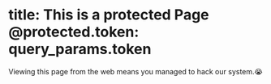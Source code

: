 title: This is a protected Page
@protected.token: query_params.token
===
Viewing this page from the web means you managed to hack our system.😭